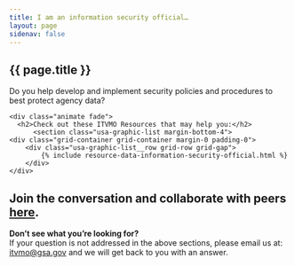 ```yaml
---
title: I am an information security official…
layout: page
sidenav: false
---
```


<section class="grid-container border-bottom border-gray-30 padding-left-0 padding-right-1 animate fade">
<h1 class="margin-top-0">{{ page.title }}</h1>
  <div class="margin-bottom-2">
  <p class="question">Do you help develop and implement security policies and procedures to best protect agency data?</p>

    <div class="animate fade">
      <h2>Check out these ITVMO Resources that may help you:</h2>
          <section class="usa-graphic-list margin-bottom-4">
    <div class="grid-container grid-container margin-0 padding-0">
        <div class="usa-graphic-list__row grid-row grid-gap">
            {% include resource-data-information-security-official.html %}
        </div>
    </div>
</section>
      <h2>Join the conversation and collaborate with peers <a href="https://community.max.gov/pages/viewpage.action?pageId=2170862337">here</a>.</h2>
    </div>
  </div> 
</section>

<section class="grid-container padding-left-0 padding-right-1">
<p><strong>Don’t see what you’re looking for?</strong><br>
If your question is not addressed in the above sections, please email us at: <a href="mailto:itvmo@gsa.gov">itvmo@gsa.gov</a> and we will get back to you with an answer.</p>
</section>


